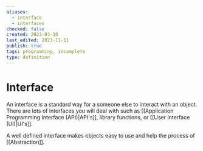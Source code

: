```yaml
---
aliases:
  - interface
  - interfaces
checked: false
created: 2023-03-10
last_edited: 2023-11-11
publish: true
tags: programming, incomplete
type: definition
---
```

# Interface

An interface is a standard way for a someone else to interact with an object. There are lots of interfaces you will deal with such as [[Application Programming Interface (API)|API's]], library functions, or [[User Interface (UI)|UI's]].

A well defined interface makes objects easy to use and help the process of [[Abstraction]].
